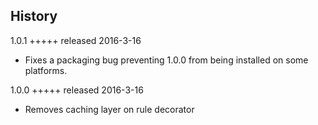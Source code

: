 History
-------

1.0.1
+++++
released 2016-3-16

- Fixes a packaging bug preventing 1.0.0 from being installed on some platforms.

1.0.0
+++++
released 2016-3-16

- Removes caching layer on rule decorator
